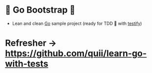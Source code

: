 # 🦫 Go Bootstrap  🦫
- Lean and clean [Go](https://golang.org/) sample project (ready for TDD
🧪 with [testify](https://github.com/stretchr/testify))



# Refresher -> https://github.com/quii/learn-go-with-tests
